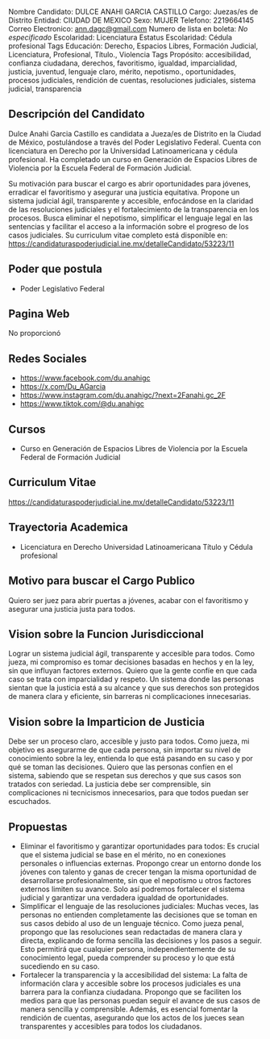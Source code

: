 Nombre Candidato: DULCE ANAHI GARCIA CASTILLO
Cargo: Juezas/es de Distrito
Entidad: CIUDAD DE MEXICO
Sexo: MUJER
Telefono: 2219664145
Correo Electronico: ann.dagc@gmail.com
Numero de lista en boleta: *No especificado*
Escolaridad: Licenciatura
Estatus Escolaridad: Cédula profesional
Tags Educación: Derecho, Espacios Libres, Formación Judicial, Licenciatura, Profesional, Título., Violencia
Tags Propósito: accesibilidad, confianza ciudadana, derechos, favoritismo, igualdad, imparcialidad, justicia, juventud, lenguaje claro, mérito, nepotismo., oportunidades, procesos judiciales, rendición de cuentas, resoluciones judiciales, sistema judicial, transparencia


## Descripción del Candidato 

Dulce Anahi Garcia Castillo es candidata a Jueza/es de Distrito en la Ciudad de México, postulándose a través del Poder Legislativo Federal. Cuenta con licenciatura en Derecho por la Universidad Latinoamericana y cédula profesional. Ha completado un curso en Generación de Espacios Libres de Violencia por la Escuela Federal de Formación Judicial.

Su motivación para buscar el cargo es abrir oportunidades para jóvenes, erradicar el favoritismo y asegurar una justicia equitativa. Propone un sistema judicial ágil, transparente y accesible, enfocándose en la claridad de las resoluciones judiciales y el fortalecimiento de la transparencia en los procesos. Busca eliminar el nepotismo, simplificar el lenguaje legal en las sentencias y facilitar el acceso a la información sobre el progreso de los casos judiciales. Su curriculum vitae completo está disponible en: https://candidaturaspoderjudicial.ine.mx/detalleCandidato/53223/11


## Poder que postula

- Poder Legislativo Federal


## Pagina Web

No proporcionó


## Redes Sociales

- https://www.facebook.com/du.anahigc
- https://x.com/Du_AGarcia
- https://www.instagram.com/du.anahigc/?next=2Fanahi.gc_2F
- https://www.tiktok.com/@du.anahigc


## Cursos

- Curso en Generación de Espacios Libres de Violencia por la Escuela Federal de Formación Judicial


## Curriculum Vitae

https://candidaturaspoderjudicial.ine.mx/detalleCandidato/53223/11


## Trayectoria Academica

- Licenciatura en Derecho Universidad Latinoamericana Título y Cédula profesional


## Motivo para buscar el Cargo Publico

Quiero ser juez para abrir puertas a jóvenes, acabar con el favoritismo y asegurar una justicia justa para todos.


## Vision sobre la Funcion Jurisdiccional

Lograr un sistema judicial ágil, transparente y accesible para todos. Como jueza, mi compromiso es tomar decisiones basadas en hechos y en la ley, sin que influyan factores externos. Quiero que la gente confíe en que cada caso se trata con imparcialidad y respeto. Un sistema donde las personas sientan que la justicia está a su alcance y que sus derechos son protegidos de manera clara y eficiente, sin barreras ni complicaciones innecesarias.


## Vision sobre la Imparticion de Justicia

Debe ser un proceso claro, accesible y justo para todos. Como jueza, mi objetivo es asegurarme de que cada persona, sin importar su nivel de conocimiento sobre la ley, entienda lo que está pasando en su caso y por qué se toman las decisiones. Quiero que las personas confíen en el sistema, sabiendo que se respetan sus derechos y que sus casos son tratados con seriedad. La justicia debe ser comprensible, sin complicaciones ni tecnicismos innecesarios, para que todos puedan ser escuchados.


## Propuestas

- Eliminar el favoritismo y garantizar oportunidades para todos: Es crucial que el sistema judicial se base en el mérito, no en conexiones personales o influencias externas. Propongo crear un entorno donde los jóvenes con talento y ganas de crecer tengan la misma oportunidad de desarrollarse profesionalmente, sin que el nepotismo u otros factores externos limiten su avance. Solo así podremos fortalecer el sistema judicial y garantizar una verdadera igualdad de oportunidades.
- Simplificar el lenguaje de las resoluciones judiciales: Muchas veces, las personas no entienden completamente las decisiones que se toman en sus casos debido al uso de un lenguaje técnico. Como jueza penal, propongo que las resoluciones sean redactadas de manera clara y directa, explicando de forma sencilla las decisiones y los pasos a seguir. Esto permitirá que cualquier persona, independientemente de su conocimiento legal, pueda comprender su proceso y lo que está sucediendo en su caso.
- Fortalecer la transparencia y la accesibilidad del sistema: La falta de información clara y accesible sobre los procesos judiciales es una barrera para la confianza ciudadana. Propongo que se faciliten los medios para que las personas puedan seguir el avance de sus casos de manera sencilla y comprensible. Además, es esencial fomentar la rendición de cuentas, asegurando que los actos de los jueces sean transparentes y accesibles para todos los ciudadanos.


